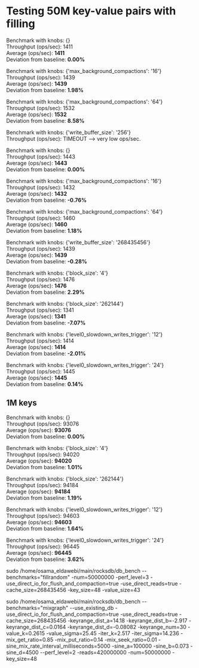 # Testing 50M key-value pairs with filling  

Benchmark with knobs: {}  
Throughput (ops/sec): 1411  
Average (ops/sec): **1411**  
Deviation from baseline: **0.00%**  

Benchmark with knobs: {'max_background_compactions': '16'}  
Throughput (ops/sec): 1439  
Average (ops/sec): **1439**  
Deviation from baseline: **1.98%**  

Benchmark with knobs: {'max_background_compactions': '64'}  
Throughput (ops/sec): 1532  
Average (ops/sec): **1532**  
Deviation from baseline: **8.58%**  

Benchmark with knobs: {'write_buffer_size': '256'}  
Throughput (ops/sec): TIMEOUT --> very low ops/sec.  

Benchmark with knobs: {}  
Throughput (ops/sec): 1443  
Average (ops/sec): **1443**  
Deviation from baseline: **0.00%**  

Benchmark with knobs: {'max_background_compactions': '16'}  
Throughput (ops/sec): 1432  
Average (ops/sec): **1432**  
Deviation from baseline: **-0.76%**  

Benchmark with knobs: {'max_background_compactions': '64'}  
Throughput (ops/sec): 1460  
Average (ops/sec): **1460**  
Deviation from baseline: **1.18%**  

Benchmark with knobs: {'write_buffer_size': '268435456'}  
Throughput (ops/sec): 1439  
Average (ops/sec): **1439**  
Deviation from baseline: **-0.28%**  

Benchmark with knobs: {'block_size': '4'}  
Throughput (ops/sec): 1476  
Average (ops/sec): **1476**  
Deviation from baseline: **2.29%**  

Benchmark with knobs: {'block_size': '262144'}  
Throughput (ops/sec): 1341  
Average (ops/sec): **1341**  
Deviation from baseline: **-7.07%**  

Benchmark with knobs: {'level0_slowdown_writes_trigger': '12'}  
Throughput (ops/sec): 1414  
Average (ops/sec): **1414**  
Deviation from baseline: **-2.01%**  

Benchmark with knobs: {'level0_slowdown_writes_trigger': '24'}  
Throughput (ops/sec): 1445  
Average (ops/sec): **1445**  
Deviation from baseline: **0.14%**  

## 1M keys

Benchmark with knobs: {}  
Throughput (ops/sec): 93076  
Average (ops/sec): **93076**  
Deviation from baseline: **0.00%**  

Benchmark with knobs: {'block_size': '4'}  
Throughput (ops/sec): 94020  
Average (ops/sec): **94020**  
Deviation from baseline: **1.01%**  

Benchmark with knobs: {'block_size': '262144'}  
Throughput (ops/sec): 94184  
Average (ops/sec): **94184**  
Deviation from baseline: **1.19%**  

Benchmark with knobs: {'level0_slowdown_writes_trigger': '12'}  
Throughput (ops/sec): 94603  
Average (ops/sec): **94603**  
Deviation from baseline: **1.64%**  

Benchmark with knobs: {'level0_slowdown_writes_trigger': '24'}  
Throughput (ops/sec): 96445  
Average (ops/sec): **96445**  
Deviation from baseline: **3.62%**  

sudo /home/osama_eldawebi/main/rocksdb/db_bench --benchmarks="fillrandom" -num=50000000 -perf_level=3 -use_direct_io_for_flush_and_compaction=true -use_direct_reads=true -cache_size=268435456 -key_size=48 -value_size=43

sudo /home/osama_eldawebi/main/rocksdb/db_bench --benchmarks="mixgraph" --use_existing_db -use_direct_io_for_flush_and_compaction=true -use_direct_reads=true -cache_size=268435456 -keyrange_dist_a=14.18 -keyrange_dist_b=-2.917 -keyrange_dist_c=0.0164 -keyrange_dist_d=-0.08082 -keyrange_num=30 -value_k=0.2615 -value_sigma=25.45 -iter_k=2.517 -iter_sigma=14.236 -mix_get_ratio=0.85 -mix_put_ratio=0.14 -mix_seek_ratio=0.01 -sine_mix_rate_interval_milliseconds=5000 -sine_a=100000 -sine_b=0.073 -sine_d=4500 --perf_level=2 -reads=420000000 -num=50000000 -key_size=48